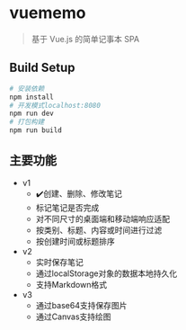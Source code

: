 # vuememo

> 基于 Vue.js 的简单记事本 SPA

## Build Setup

``` bash
# 安装依赖
npm install
# 开发模式localhost:8080
npm run dev
# 打包构建
npm run build
```

## 主要功能

- v1
  - ✔️创建、删除、修改笔记
  - 标记笔记是否完成
  - 对不同尺寸的桌面端和移动端响应适配
  - 按类别、标题、内容或时间进行过滤
  - 按创建时间或标题排序
- v2
  - 实时保存笔记
  - 通过localStorage对象的数据本地持久化
  - 支持Markdown格式
- v3
  - 通过base64支持保存图片
  - 通过Canvas支持绘图